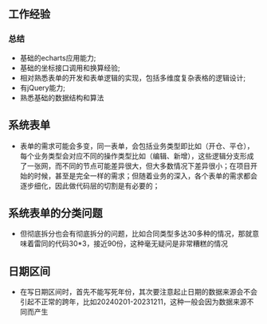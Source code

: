 ## 工作经验
### 总结
- 基础的echarts应用能力;
- 基础的坐标接口调用和换算经验;
- 相对熟悉表单的开发和表单逻辑的实现，包括多维度复杂表格的逻辑设计;
- 有jQuery能力;
- 熟悉基础的数据结构和算法

## 系统表单
- 表单的需求可能会多变，同一表单，会包括业务类型即比如（开仓、平仓），每个业务类型会对应不同的操作类型比如（编辑、新增），这些逻辑分支形成了一张网，而不同的节点可能差异很大，但大多数情况下差异很小；在项目开始的时候，甚至是完全一样的需求；但随着业务的深入，各个表单的需求都会逐步细化，因此做代码层的切割是有必要的；

## 系统表单的分类问题
- 但彻底拆分也会有彻底拆分的问题，比如合同类型多达30多种的情况，那就意味着雷同的代码30*3，接近90份，这种毫无疑问是非常糟糕的情况


## 日期区间
- 在写日期区间时，首先不能写死年份，其次要注意起止日期的数据来源会不会引起不正常的跨年，比如20240201-20231211，这种一般会因为数据来源不同而产生